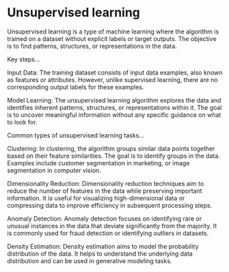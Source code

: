# Unsupervised learning

Unsupervised learning is a type of machine learning where the algorithm is trained on a dataset without explicit labels or target outputs. The objective is to find patterns, structures, or representations in the data.

Key steps…

Input Data: The training dataset consists of input data examples, also known as features or attributes. However, unlike supervised learning, there are no corresponding output labels for these examples.

Model Learning: The unsupervised learning algorithm explores the data and identifies inherent patterns, structures, or representations within it. The goal is to uncover meaningful information without any specific guidance on what to look for.

Common types of unsupervised learning tasks…

Clustering: In clustering, the algorithm groups similar data points together based on their feature similarities. The goal is to identify groups in the data. Examples include customer segmentation in marketing, or image segmentation in computer vision.

Dimensionality Reduction: Dimensionality reduction techniques aim to reduce the number of features in the data while preserving important information. It is useful for visualizing high-dimensional data or compressing data to improve efficiency in subsequent processing steps.

Anomaly Detection: Anomaly detection focuses on identifying rare or unusual instances in the data that deviate significantly from the majority. It is commonly used for fraud detection or identifying outliers in datasets.

Density Estimation: Density estimation aims to model the probability distribution of the data. It helps to understand the underlying data distribution and can be used in generative modeling tasks.
